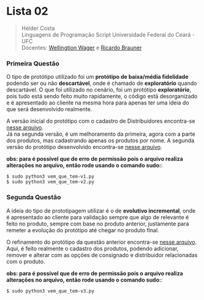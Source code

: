 # Lista 02
> Helder Costa  
> Linguagens de Programação Script 
> Universidade Federal do Ceará - UFC  
> Docentes: [Wellingtion Wager](https://www.researchgate.net/profile/Wellington_Wagner_Ferreira_Sarmento) e [Ricardo Brauner](https://www.escavador.com/sobre/7557355/ricardo-brauner-dos-santos)


### Primeira Questão
O tipo de protótipo utilizado foi um **protótipo de baixa/média fidelidade** podendo ser ou não **descartável**, onde é chamado de **exploratório** quando descartável. O que foi utilizado no cenário, foi um protótipo **exploratório**, pois tudo está sendo feito muito rapidamente, o código está desorganizado e é apresentado ao cliente na mesma hora para apenas ter uma ideia do que será desenvolvido realmente.

A versão inicial do protótipo com o cadastro de Distribuidores encontra-se [nesse arquivo](/vem-que-tem/vem_que_tem-v1.py).  
Já na segunda versão, é um melhoramento da primeira, agora com a parte dos produtos, mas cadastrando apenas os produtos por nome. A segunda versão do protótipo desenvolvido encontra-se [nesse arquivo](/vem-que-tem/vem_que_tem-v2.py). 

**obs: para é possível que de erro de permissão pois o arquivo realiza alterações no arquivo, então rode usando o comando sudo:**:
```shell
$ sudo python3 vem_que_tem-v1.py
$ sudo python3 vem_que_tem-v2.py
```

### Segunda Questão
A ideia do tipo de prototipagem utilizar é o de **evolutivo incremental**, onde é apresentado ao cliente para validação sempre que algo de relevante é feito no produto, sempre com base no produto anterior, justamente para remeter a evolução do protótipo até chegar no produto final.

O refinamento do protótipo da questão anterior encontra-se [nesse arquivo](/vem-que-tem/vem_que_tem-v3.py). Aqui, é feito realmente o cadastro dos produtos, podendo adicionar, remover e alterar com as opções de consignado e distribuidor relacionadas com o produto.

**obs: para é possível que de erro de permissão pois o arquivo realiza alterações no arquivo, então rode usando o comando sudo:**:
```shell
$ sudo python3 vem_que_tem-v3.py
```

<!-- 
    More about Markdown Language:
    (https://guides.github.com/features/mastering-markdown/). 
-->